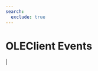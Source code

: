 ```yaml
---
search:
  exclude: true
---
```


<h1 class="heading"><span class="name">OLEClient Events</span></h1>

|
